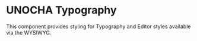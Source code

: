 
UNOCHA Typography
=================

This component provides styling for Typography and Editor styles available via
the WYSIWYG.
